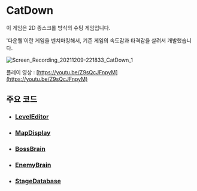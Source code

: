
# CatDown
이 게임은 2D 종스크롤 방식의 슈팅 게임입니다.

'다운웰'이란 게임을 벤치마킹해서, 기존 게임의 속도감과 타격감을 살려서 개발했습니다.

![Screen_Recording_20211209-221833_CatDown_1](https://user-images.githubusercontent.com/36800639/152974931-25161746-d136-4f57-b35f-e18497a190fa.gif)

플레이 영상 : [https://youtu.be/Z9sQcJFnpyM](https://youtu.be/Z9sQcJFnpyM)

## 주요 코드
+ ### [LevelEditor](https://github.com/ComeBiga/DownWellGame/tree/CatDown_README/DownWell/Assets/99.LevelEditor)
+ ### [MapDisplay]()
+ ### [BossBrain](https://github.com/ComeBiga/DownWellGame/tree/CatDown_README/DownWell/Assets/1.Scripts/Enemy/Boss/Pattern)
+ ### [EnemyBrain]()
+ ### [StageDatabase]()
